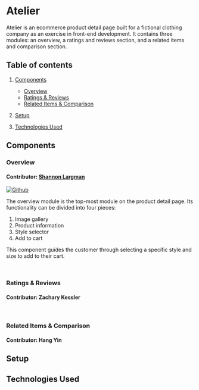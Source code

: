 # Atelier

Atelier is an ecommerce product detail page built for a fictional clothing company as an exercise in front-end development. It contains three modules: an overview, a ratings and reviews section, and a related items and comparison section.

## Table of contents

1. [Components](#components)
    - [Overview](#overview)
    - [Ratings & Reviews](#ratings-&-reviews)
    - [Related Items & Comparison](#related-items-&-comparison)

2. [Setup](#setup)
3. [Technologies Used](#technologies-used)

## Components

### Overview

#### Contributor: [Shannon Largman](https://github.com/slargman)

[![Github](https://img.shields.io/badge/GitHub-FCFCFC?style=flat&logo=github&logoColor=black)](https://github.com/slargman)

The overview module is the top-most module on the product detail page. Its functionality can be divided into four pieces:

1. Image gallery
2. Product information
3. Style selector
4. Add to cart

This component guides the customer through selecting a specific style and size to add to their cart.

<br />

### Ratings & Reviews

#### Contributor: Zachary Kessler

<br />

### Related Items & Comparison

#### Contributor: Hang Yin

## Setup

## Technologies Used